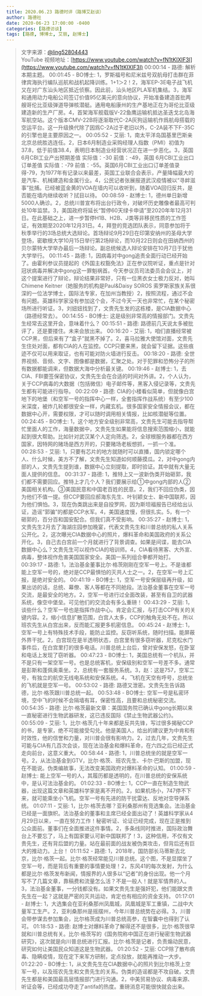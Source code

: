 ```yaml
---
title: 2020.06.23 路德时评（路博艾赵谈）
author: 路德社
date: 2020-06-23 17:00:00 -0400
categories: [路德访谈]
tags: [路德, 博博士, 艾丽, 赵博士]
---
```


> 文字来源：[@ling52804443](https://twitter.com/ling52804443)  
> YouTube 视频地址：[https://www.youtube.com/watch?v=fN1tKIXIF3I](https://www.youtube.com/watch?v=fN1tKIXIF3I)
00:00:14 - 路德: 解析本期主题。
00:01:45 - BO博士: 1，罗斯福号和尼米兹号双航母打击群在菲律宾海执行编队巡航和战机起降训练。1+1＞2！2，海军EP-3E电子战飞机又在对广东汕头地区抵近侦察。因此前，汕头地区PLA军机集结。3，海军和通用动力电船公司签订价值95亿美元的意向协议，开始准备建造首批两艘哥伦比亚级弹道导弹核潜艇。通用电船康州的生产基地正在为哥伦比亚级建造新的生产厂房。4，首架海军舰载版V-22鱼鹰运输机抵达圣迭戈北岛海军航空站。这个版本CMV-22B将逐渐取代C-2A灰狗运输机作爲航母搭载的空运平台。这一升级换代除了因爲C-2A过于老旧以外，C-2A装不下F-35C的引擎也是主要原因之一。
00:05:52 - 艾丽: 1，南太平洋岛国基里巴斯亲北京总统胜选连任。2，日本6月制造业采购经理人指数（PMI）初值为37.8，低于前值38.4，表明日本制造业经营状况正在进一步恶化。3，英国 6月CBI工业产出预期差值 实际值：-30 前值：-49，英国 6月CBI工业出口订单差值 实际值：-79 前值：-55。英国6月CBI工业出口订单差值录得-79，为1977年有记录以来最差，英国工业联合会表示，产量降幅最大的是汽车、机械建造和金属行业。4，公民记者张展报道武汉疫情被以“寻衅滋事”批捕。已经被蓝金黄的VOA在墙内可以收听到，随着VOA回归反共，是否能在墙内继续收听？拭目以待。
00:08:59 - 赵博士: 1，德州单日新增5000人确诊。2，总统川普宣布将出台行政令，对破坏历史雕像者最高可判处10年监禁。3，美国政府将延长“暂停60天绿卡申请”至2020年年12月31日。在此基础之上，进一步暂停H1B、H2B、J类等非移民性质的工作签证，有效期至2020年12月31日。4，拜登的竞选团队表示，同意参加将于秋季举行的3场总统大选辩论。首场辩论9月29日在印第安纳州的圣母大学登场，密歇根大学10月15日举行第2场辩论，而10月22日则会在田纳西州的贝尔蒙特大学举办最后一场辩论。副总统候选人辩论安排在10月7日于犹他大学举行。
00:11:45 - 路德: 1，因病毒对中gong追责全面行动已经开始了。由霍利参议员提起的《外国主权豁免法》正在参议院听证，重点是针对冠状病毒并解决中gong这一罪魁祸首。今天参议员司法委员会会议上，对这个提案进行了辩论，辩论结果非常好，只有一位黑衣女士极力反对，她叫Chimene Keitner（她服务的机构是Paul&Daisy SOROS 索罗斯家族关系很深的一位法学博士，国际法专家，在加州当教授）2，按照流程，通过不会有问题。英雄科学家没有参加这个会，不过今天一天也非常忙，在某个秘密场所进行听证。3，刘妞妞找到了，文贵先生发的这栋楼，是CIA数据中心（路德经常去）。
00:14:55 - BO博士: 这是级别非常高的情报部门。文贵先生经常去这里开会，意味着什么？
00:15:51 - 路德: 路德前几天说太多被批评了，还是要搂住。未来会放出来。
00:16:20 - 艾丽: 1，咱们直播经常被CCP黑，但后来有了“盒子”就黑不掉了。2，喜马拉雅大使馆对面，文贵先生住处对面，都有CIA的人在监控。CCP只要来黑，就会留下证据。这些痕迹不仅可以用来取证，也有可能对防火墙进行反击。
00:18:20 - 路德: 全世界视频、音频、文字、图像都是数据，汇聚之处。对于犯罪和恐怖分子的所有数据都能调来，但数据大海中分析最关键。
00:19:46 - 赵博士: 1，去CIA、FBI要签保密协议，文贵先生会在合适的时间对外讲。2，个人认为，关于CCP病毒的大数据（包括微信）电子邮件等，黑客入侵记录等，文贵先生都有可能进行指导。
00:22:09 - 路德: CIA的小楼看似简单，但就像白宫地下的地堡（和空军一号的指挥中心一样，全套指挥作战系统）有至少100米深度，被炸几轮都很安全一样，内藏玄机。很多国家安全情报会议，都在数据中心开，需要权限，才可以随时调用相关情报，比如核潜艇等位置。
00:24:45 - BO博士: 1，这个地方安全级别非常高，文贵先生可能去指导帮忙里面人的工作，海量数据中，文贵先生如果能将信息搜索范围缩小，就能起到很大帮助。比如针对武汉某个人定向筛选。2，全球根服务器都在西方国家，因特网的赌场是西方开的，只要赌场老板想抓，一抓一个准。
00:28:53 - 艾丽: 1，只要有芯片的地方就随时可以直播，国内锁定哪个人、什么时候，美方不了解，文贵先生知道如何顺藤摸瓜。2，对中gong内部的人，文贵先生提到谁，数据中心立刻提取，即时验证。其中就有大量无面人提供的信息。
00:31:37 - 路德: 1，推特上又一波新伪类开始砸郭，我们都不需要回应。推特上才几个人？我们要展示给①中gong内部的人②美国相关机构。③美国民意和中国老百姓的民意。2，我们不回应伪类，因为他们不值一提。但CCP要回应郝海东先生、叶钊颖女士、新中国联邦，因为他们惧怕。3，现在伪类跳出来是自投罗网，因为斯坦福报告已经给出认证，造谣“郭骗”的都是CCP水军。4，美国速度慢，但很扎实。5，有一个砸郭的，百分百和国安配合。但我们真不受影响。
00:35:27 - 赵博士: 1，文贵先生2月去了海湖庄园参加晚宴，代表文贵先生和川普总统的私人关系公开化。2，这次曝光CIA数据中心的照片，爆料革命和美国政府的关系公开化。3，自己去白宫前一个月就进行了背景调查。如果是间谍，能去CIA数据中心么？文贵先生可以视作CIA的培训师。4，CIA看待黑客、大外宣、病毒，整体视作危害美国国家安全。美国一系列组合拳都开始打。
00:39:17 - 路德: 1，法治基金董事比尔·格茨刚刚在空军一号上。不是谁都能上空军一号的，绝对是CCP最惧怕的灭共人士之一。2，在空军一号上汇报，是绝对安全的。
00:41:19 - BO博士: 1，空军一号安保层级再升级，如果出访的话，总统、幕僚、客人等都在不同舱段。法治基金董事在空军一号交流，是最安全的地方。2，空军一号进行过全面改装，甚至有自卫的武器系统，像空中堡垒。可见他们的交流会有多么重磅！
00:43:29 - 艾丽: 1，谈些什么？空军一号也是指挥作战中心。肯定会汇报，与打击CCP有关的关键内容。2，缩小信息扩散范围，白宫人太多，CCP的触角无处不在。所以班农先生从白宫出来，反而能汇报更多机密信息。
00:45:24 - 赵博士: 1，空军一号上有特殊技术手段，能防止监控。反窃听系统，随时扫描。能屏蔽外界干扰。2，白宫现在是半透明状态，白宫里有很多窃听器，尼克松水门事件后，在白宫里打的很多电话。川普总统上台后，曾对安保发怒，在卧室和电话上发现了窃听器。
00:47:23 - BO博士: 1，美国总统有一个机队，并不是只有一架空军一号。也是总统客机，安保级别和空军一号差不多。通常是彭斯和蓬佩奥乘坐。2，总统有一套服务系统。3，赵：这是757，空军二号，有独立的航空无线电系统和安保系统。4，飞机在天空有呼号，总统坐的飞机就是空军一号。
00:53:02 - 路德: 路德又泄密。文贵先生告诉路德，比尔·格茨跟川普总统一起。
00:53:48 - BO博士: 空军一号是私密环境，空中飞的时候不会隔墙有耳，保密性高，且要和总统秘密交流。
00:54:35 - 路德: 比尔·格茨最新文章：美国国务院已确认中gong长期以来一直秘密进行生物武器研发，这已违反国际《禁止生物武器公约》。
00:55:09 - 艾丽: 1，比尔·格茨几十年来都是反共先锋，写过很多揭秘CCP的书，是专家，绝不可能接受勾兑。他是美国人，给出的建议更为中肯和有时效性，他的信誉和力量，对川普会很有影响力。2，过去几年，文贵先生可能与CIA有几百次会谈，现在法治基金和爆料革命，在六四之后已经正式走向前台，这意义重大。
00:58:44 - 路德: 1，川普总统坐的就是空军一号。2，从法治基金到GTV，比尔·格茨、班农先生、卡尔·巴斯的加盟，现在不能说。伪类编故事，无法改变美国政府对爆料革命的认知。
01:00:59 - 赵博士: 能上空军一号的人，其履历都是透明的，在川普总统的安保系统中，是认可法治基金的。
01:02:33 - BO博士: 1，CCP一直在制造生物武器，出现这篇文章和英雄科学家是离不开的。2，如果机场小，747停不下来，就可能乘坐小飞机。空军一号有先进的防干扰雷达、反地对空导弹系统。
01:07:11 - 艾丽: 1，比尔·格茨去哪？亚利桑那州有竞选集会。法治基金已经是一面旗帜。法治基金的董事和主席已经全面出动了！英雄科学家从4月29日以来，一直在努力工作！秘密听证、论证已经完成，现在正是推到公众面前。董事们在全面推进这件事情。2，多条线同时推进，国际政治舞台上不要忘了，马上有国家要认可新中国联邦了！3，这种信用，不仅有文贵先生，还有背后盟的力量。站在最前面的战友被伪类攻击，但背后还有巨大的推动力。上台！
01:11:52 - 路德: 1，2018年，国防部长马蒂斯去北京，比尔·格茨一起。比尔·格茨经常能见川普总统。这个图，不是显摆坐了空军一号，而是背后有重要的事情要处理！2，东风41的每次发射，为什么都是比尔·格茨发布新闻，情报界的人很多以“记者”的身份出现。他一个月写不了几篇文章，靠稿费和流量怎么活？不是一般人！就是军情界的人。3，法治基金董事，一分钱都没有。如果文贵先生是强奸犯，他们能跟文贵先生在一起？这就是严密的灭共运动，肯定也有相应的资金支持。
01:17:01 - 赵博士: 1，大选集会在亚利桑那州凤凰城，凤凰城是军工重镇，二战中大量军工生产。2，亚利桑那州是摇摆州，今年川普总统势在必得。3，川普会带参谋去参加集会，比尔格茨成为川普总统高参，在智囊中也得到了认可。
01:18:53 - 路德: 赵博士对爆料革命了解得还不是很多，比尔·格茨很早就和川普总统有关。比尔·格茨写的《国务院称中国正在进行秘密生物武器研究》，这次就是向川普总统进行汇报。比尔·格茨是记者，负责煽动民意，研究如何让美国民众知道这是生物武器。
01:20:52 - 艾丽: CCP除了散布病毒、隐瞒疫情，现在定下来军方研制，定点投放，就能再推动一大步。
01:22:20 - BO博士: 1，从文贵先生在CIA数据中心的照片到比尔格茨上空军一号，以及班农先生和文贵先生的关系。伪类的造谣都是不攻自破。文贵先生都是和美国最高层情报部门进行沟通。2，中美贸易协议、病毒来源、听证会等，已经成功夺走了antifa的热度。重磅消息可能很快就会出来。
